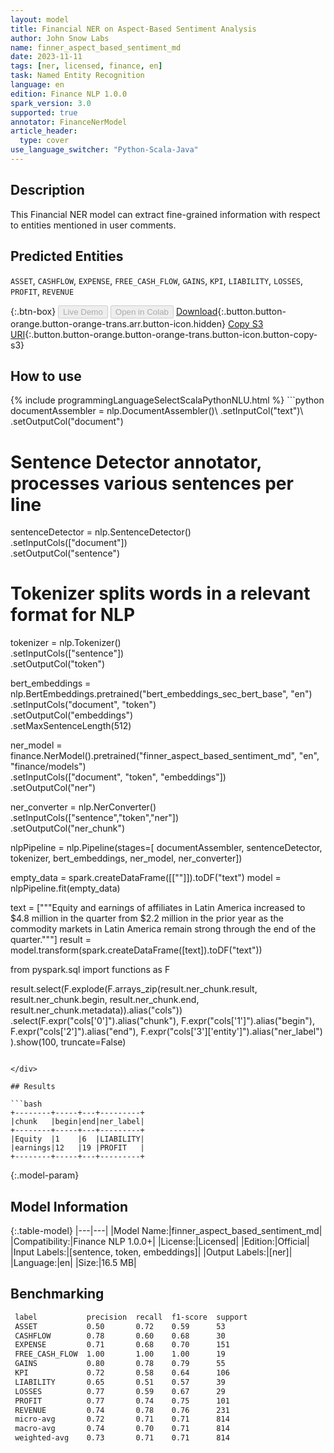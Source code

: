 ```yaml
---
layout: model
title: Financial NER on Aspect-Based Sentiment Analysis
author: John Snow Labs
name: finner_aspect_based_sentiment_md
date: 2023-11-11
tags: [ner, licensed, finance, en]
task: Named Entity Recognition
language: en
edition: Finance NLP 1.0.0
spark_version: 3.0
supported: true
annotator: FinanceNerModel
article_header:
  type: cover
use_language_switcher: "Python-Scala-Java"
---
```


## Description

This Financial NER model can extract fine-grained information with respect to entities mentioned in user comments.

## Predicted Entities

`ASSET`, `CASHFLOW`, `EXPENSE`, `FREE_CASH_FLOW`, `GAINS`, `KPI`, `LIABILITY`, `LOSSES`, `PROFIT`, `REVENUE`

{:.btn-box}
<button class="button button-orange" disabled>Live Demo</button>
<button class="button button-orange" disabled>Open in Colab</button>
[Download](https://s3.amazonaws.com/auxdata.johnsnowlabs.com/finance/models/finner_aspect_based_sentiment_md_en_1.0.0_3.0_1699704469251.zip){:.button.button-orange.button-orange-trans.arr.button-icon.hidden}
[Copy S3 URI](s3://auxdata.johnsnowlabs.com/finance/models/finner_aspect_based_sentiment_md_en_1.0.0_3.0_1699704469251.zip){:.button.button-orange.button-orange-trans.button-icon.button-copy-s3}

## How to use



<div class="tabs-box" markdown="1">
{% include programmingLanguageSelectScalaPythonNLU.html %}
```python
documentAssembler = nlp.DocumentAssembler()\
    .setInputCol("text")\
    .setOutputCol("document")

# Sentence Detector annotator, processes various sentences per line
sentenceDetector = nlp.SentenceDetector()\
    .setInputCols(["document"])\
    .setOutputCol("sentence")

# Tokenizer splits words in a relevant format for NLP
tokenizer = nlp.Tokenizer()\
    .setInputCols(["sentence"])\
    .setOutputCol("token")

bert_embeddings = nlp.BertEmbeddings.pretrained("bert_embeddings_sec_bert_base", "en")\
    .setInputCols("document", "token")\
    .setOutputCol("embeddings")\
    .setMaxSentenceLength(512)


ner_model = finance.NerModel().pretrained("finner_aspect_based_sentiment_md", "en", "finance/models")\
    .setInputCols(["document", "token", "embeddings"])\
    .setOutputCol("ner")

ner_converter = nlp.NerConverter()\
    .setInputCols(["sentence","token","ner"])\
    .setOutputCol("ner_chunk")

nlpPipeline = nlp.Pipeline(stages=[
        documentAssembler,
        sentenceDetector,
        tokenizer,
        bert_embeddings,
        ner_model,
        ner_converter])

empty_data = spark.createDataFrame([[""]]).toDF("text")
model = nlpPipeline.fit(empty_data)

text = ["""Equity and earnings of affiliates in Latin America increased to $4.8 million in the quarter from $2.2 million in the prior year as the commodity markets in Latin America remain strong through the end of the quarter."""]
result = model.transform(spark.createDataFrame([text]).toDF("text"))

from pyspark.sql import functions as F

result.select(F.explode(F.arrays_zip(result.ner_chunk.result, result.ner_chunk.begin, result.ner_chunk.end, result.ner_chunk.metadata)).alias("cols")) \
               .select(F.expr("cols['0']").alias("chunk"),
                       F.expr("cols['1']").alias("begin"),
                       F.expr("cols['2']").alias("end"),
                       F.expr("cols['3']['entity']").alias("ner_label")
                       ).show(100, truncate=False)
```

</div>

## Results

```bash
+--------+-----+---+---------+
|chunk   |begin|end|ner_label|
+--------+-----+---+---------+
|Equity  |1    |6  |LIABILITY|
|earnings|12   |19 |PROFIT   |
+--------+-----+---+---------+
```

{:.model-param}
## Model Information

{:.table-model}
|---|---|
|Model Name:|finner_aspect_based_sentiment_md|
|Compatibility:|Finance NLP 1.0.0+|
|License:|Licensed|
|Edition:|Official|
|Input Labels:|[sentence, token, embeddings]|
|Output Labels:|[ner]|
|Language:|en|
|Size:|16.5 MB|

## Benchmarking

```bash
 label           precision  recall  f1-score  support 
 ASSET           0.50       0.72    0.59      53      
 CASHFLOW        0.78       0.60    0.68      30      
 EXPENSE         0.71       0.68    0.70      151     
 FREE_CASH_FLOW  1.00       1.00    1.00      19      
 GAINS           0.80       0.78    0.79      55      
 KPI             0.72       0.58    0.64      106     
 LIABILITY       0.65       0.51    0.57      39      
 LOSSES          0.77       0.59    0.67      29      
 PROFIT          0.77       0.74    0.75      101     
 REVENUE         0.74       0.78    0.76      231     
 micro-avg       0.72       0.71    0.71      814     
 macro-avg       0.74       0.70    0.71      814     
 weighted-avg    0.73       0.71    0.71      814  
```